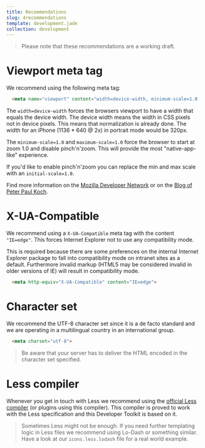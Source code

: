 ```yaml
---
title: Recommendations
slug: 4recommendations
template: development.jade
collection: development
---
```


> Please note that these recommendations are a working draft.

# Viewport meta tag

We recommend using the following meta tag:

```html
  <meta name="viewport" content="width=device-width, minimum-scale=1.0, maximum-scale=1.0">
```

The <code>width=device-width</code> forces
the browsers viewport to have a width that
equals the device width.
The device width means the width in CSS pixels
not in device pixels.
This means that normalization is already done.
The width for an iPhone (1136 * 640 @ 2x) in
portrait mode would be 320px.

The <code>minimum-scale=1.0</code> and
<code>maximum-scale=1.0</code> force the browser
to start at zoom 1.0 and disable pinch'n'zoom.
This will provide the most "native-app-like" experience.

If you'd like to enable pinch'n'zoom you can
replace the min and max scale with an
<code>initial-scale=1.0</code>.

Find more information on the
[Mozilla Developer Network](https://developer.mozilla.org/en-US/docs/Mozilla/Mobile/Viewport_meta_tag)
or on the
[Blog of Peter Paul Koch](http://www.quirksmode.org/mobile/viewports2.html).

# X-UA-Compatible

We recommend using a <code>X-UA-Compatible</code> meta tag with
the content <code>"IE=edge"</code>.
This forces Internet Explorer not to use any compatibility mode.

This is required because there are some preferences
on the internal Internet Explorer package
to fall into compatibility mode on intranet sites as a default.
Furthermore invalid markup (HTML5 may
be considered invalid in older versions of IE)
will result in compatibility mode.

```html
  <meta http-equiv="X-UA-Compatible" content="IE=edge">
```

# Character set

We recommend the UTF-8 character set since it is a
de facto standard and we are operating in a
multilingual country in an international group.

```html
  <meta charset="utf-8">
```

> Be aware that your server has to deliver the HTML
> encoded in the character set specified.

# Less compiler

Whenever you get in touch with Less we recommend
using the
<a href="http://lesscss.org">official Less compiler</a>
(or plugins using this compiler).
This compiler is proved to work with the Less specification
and this Developer Toolkit is based on it.

> Sometimes Less might not be enough.
> If you need further templating logic in Less files
> we recommend using Lo-Dash or something similar.
> Have a look at our <code>icons.less.lodash</code> file for
> a real world example.
